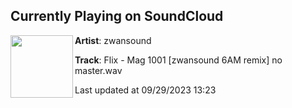 ## Currently Playing on SoundCloud

[<img align="left" width="100" src="https://i1.sndcdn.com/artworks-vfQygjSIcP3z81mY-5ZL6CQ-t500x500.jpg">](https://soundcloud.com/zwansound/flix-mag-1001-zwansound-6am)

**Artist**: zwansound 

**Track**: Flix - Mag 1001 [zwansound 6AM remix] no master.wav

Last updated at 09/29/2023 13:23

